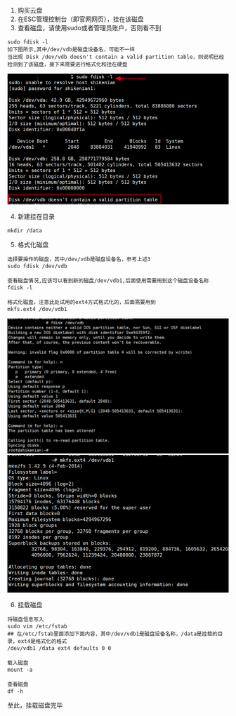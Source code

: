 1. 购买云盘
2. 在ESC管理控制台（即官网网页），挂在该磁盘
3. 查看磁盘，请使用sudo或者管理员账户，否则看不到
```
sudo fdisk -l
如下图所示,其中/dev/vdb是磁盘设备名，可能不一样
当出现 Disk /dev/vdb doesn't contain a valid partition table，则说明已经检测到了该磁盘，接下来需要进行格式化和挂在硬盘
```

![](./img/查看磁盘.png)

4. 新建挂在目录
```
mkdir /data
```

5. 格式化磁盘
```
选择要操作的磁盘，其中/dev/vdb是磁盘设备名，参考上述3
sudo fdisk /dev/vdb

查看磁盘情况,应该可以看到新的磁盘/dev/vdb1,后面使用需要用到这个磁盘设备名称
fdisk -l

格式化磁盘，注意此处试用的ext4方式格式化的，后面需要用到
mkfs.ext4 /dev/vdb1
```
![](./img/选择磁盘.png)
![](./img/格式化磁盘.png)

6. 挂载磁盘
```
将磁盘信息写入
sudo vim /etc/fstab
## 在/etc/fstab里面添加下面内容，其中/dev/vdb1是磁盘设备名称，/data是挂载的目录，ext4是格式化的格式 
/dev/vdb1 /data ext4 defaults 0 0

载入磁盘
mount -a

查看磁盘
df -h

```
至此，挂载磁盘完毕

